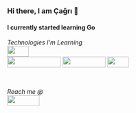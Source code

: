 
### Hi there, I am Çağrı 👋
#### I currently started learning Go 


*Technologies I'm Learning*
<br />
<img src="https://camo.githubusercontent.com/b864130864173a91916143250a96a36effd3752914b3d678607842a2ca56def2/68747470733a2f2f696d672e736869656c64732e696f2f62616467652f476f2d3030414444383f7374796c653d666f722d7468652d6261646765266c6f676f3d676f266c6f676f436f6c6f723d7768697465" width="50" height="25">  
<img src="https://camo.githubusercontent.com/d8d68d0ff3e31f17649ff3a86c30f95f90578a16c55e2cc34f09566a9083d0b7/68747470733a2f2f696d672e736869656c64732e696f2f62616467652f56697375616c53747564696f436f64652d3030373864372e7376673f7374796c653d666f722d7468652d6261646765266c6f676f3d76697375616c2d73747564696f2d636f6465266c6f676f436f6c6f723d7768697465" width="125" height="25">
<img src="https://camo.githubusercontent.com/aeddc848275a1ffce386dc81c04541654ca07b2c43bbb8ad251085c962672aea/68747470733a2f2f696d672e736869656c64732e696f2f62616467652f6a6176617363726970742d2532333332333333302e7376673f7374796c653d666f722d7468652d6261646765266c6f676f3d6a617661736372697074266c6f676f436f6c6f723d253233463744463145" width="100" height="25">
<img src="https://camo.githubusercontent.com/bbae65b6de4a3ba26fbeaf00e347900385400dcd092e8b4e0f795853d24a24e3/68747470733a2f2f696d672e736869656c64732e696f2f62616467652f632532332d2532333233393132302e7376673f7374796c653d666f722d7468652d6261646765266c6f676f3d632d7368617270266c6f676f436f6c6f723d7768697465" width="50" height="25">
<br />

<br />

*Reach me @*
<br />
[<img src="https://camo.githubusercontent.com/809cb2f93f77ea9fd67dc4f035441213341b65538fcf28ecb62a24340910a59a/68747470733a2f2f696d672e736869656c64732e696f2f62616467652f2d4c696e6b6564696e2d626c75653f7374796c653d666c61742d737175617265266c6f676f3d4c696e6b6564696e266c6f676f436f6c6f723d7768697465266c696e6b3d68747470733a2f2f7777772e6c696e6b6564696e2e636f6d2f696e2f6761627269656c627573736f6c6f" width="75" height="25" align="left">](https://www.linkedin.com/in/cagriikupeli/)

